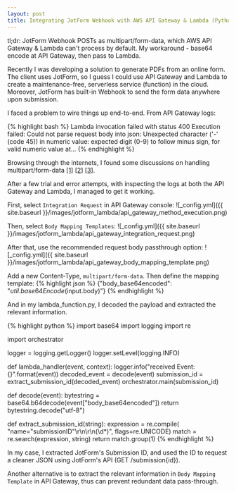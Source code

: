 ```yaml
---
layout: post
title: Integrating JotForm Webhook with AWS API Gateway & Lambda (Python)
---
```


tl;dr: JotForm Webhook POSTs as multipart/form-data, which AWS API Gateway & Lambda can't process by default. My workaround - base64 encode at API Gateway, then pass to Lambda.

<!--more-->

Recently I was developing a solution to generate PDFs from an online form. The client uses JotForm, so I guess I could use API Gateway and Lambda to create a maintenance-free, serverless service (function) in the cloud. Moreover, JotForm has built-in Webhook to send the form data anywhere upon submission.

I faced a problem to wire things up end-to-end. From API Gateway logs:

{% highlight bash %}
Lambda invocation failed with status 400
Execution failed: Could not parse request body into json:
Unexpected character ('-' (code 45)) in numeric value:
expected digit (0-9) to follow minus sign,
for valid numeric value at...
{% endhighlight %}

Browsing through the internets, I found some discussions on handling multipart/form-data [[1]](http://stackoverflow.com/q/31645205) [[2]](http://stackoverflow.com/q/33981482) [[3]](https://aws.amazon.com/blogs/compute/amazon-api-gateway-mapping-improvements/).

After a few trial and error attempts, with inspecting the logs at both the API Gateway and Lambda, I managed to get it working.

First, select `Integration Request` in API Gateway console:
![_config.yml]({{ site.baseurl }}/images/jotform_lambda/api_gateway_method_execution.png)

Then, select `Body Mapping Templates`:
![_config.yml]({{ site.baseurl }}/images/jotform_lambda/api_gateway_integration_request.png)

After that, use the recommended request body passthrough option: 
![_config.yml]({{ site.baseurl }}/images/jotform_lambda/api_gateway_body_mapping_template.png)

Add a new Content-Type, `multipart/form-data`. Then define the mapping template:
{% highlight json %}
{"body_base64encoded": "$util.base64Encode($input.body)"}
{% endhighlight %}

And in my lambda_function.py, I decoded the payload and extracted the relevant information.

{% highlight python %}
import base64
import logging
import re

import orchestrator

logger = logging.getLogger()
logger.setLevel(logging.INFO)


def lambda_handler(event, context):
    logger.info("received Event: {}".format(event))
    decoded_event = decode(event)
    submission_id = extract_submission_id(decoded_event)
    orchestrator.main(submission_id)


def decode(event):
    bytestring = base64.b64decode(event["body_base64encoded"])
    return bytestring.decode("utf-8")


def extract_submission_id(string):
    expression = re.compile(
        "name\=\"submissionID\"\\r\\n\\r\\n(\d*)",
        flags=re.UNICODE)
    match = re.search(expression, string)
    return match.group(1)
{% endhighlight %}

In my case, I extracted JotForm's Submission ID, and used the ID to request a cleaner JSON using JotForm's API (GET /submission{id}).

Another alternative is to extract the relevant information in `Body Mapping Template` in API Gateway, thus can prevent redundant data pass-through.